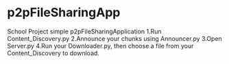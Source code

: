 # p2pFileSharingApp

School Project simple p2pFileSharingApplication
1.Run Content_Discovery.py
2.Announce your chunks using Announcer.py
3.Open Server.py
4.Run your Downloader.py, then choose a file from your Content_Discovery to download.
